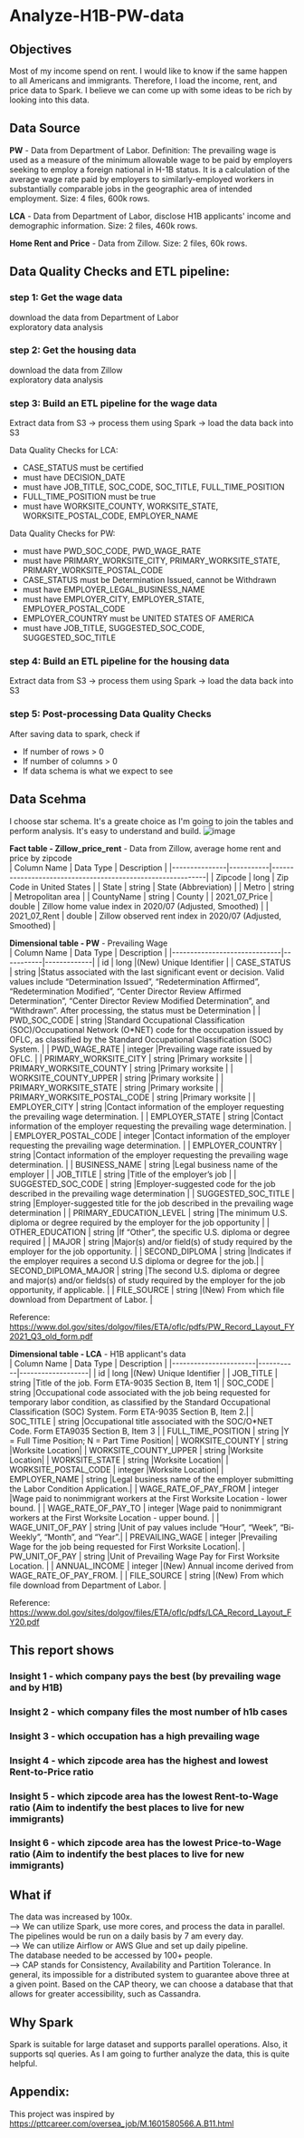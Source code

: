 # Analyze-H1B-PW-data

## Objectives
Most of my income spend on rent. I would like to know if the same happen to all Americans and immigrants. Therefore, I load the income, rent, and price data to Spark. I believe we can come up with some ideas to be rich by looking into this data. 

## Data Source
**PW** - Data from Department of Labor. Definition: The prevailing wage is used as a measure of the minimum allowable wage to be paid by employers seeking to employ a foreign national in H-1B status. It is a calculation of the average wage rate paid by employers to similarly-employed workers in substantially comparable jobs in the geographic area of intended employment. Size: 4 files, 600k rows. <br>

**LCA** - Data from Department of Labor, disclose H1B applicants' income and demographic information. Size: 2 files, 460k rows. <br>

**Home Rent and Price** - Data from Zillow. Size: 2 files, 60k rows. <br>

## Data Quality Checks and ETL pipeline:

### step 1: Get the wage data
download the data from Department of Labor <br>
exploratory data analysis <br>

### step 2: Get the housing data
download the data from Zillow <br>
exploratory data analysis <br>

### step 3: Build an ETL pipeline for the wage data
Extract data from S3 -> process them using Spark -> load the data back into S3 <br>

Data Quality Checks for LCA: <br>
* CASE_STATUS must be certified
* must have DECISION_DATE
* must have JOB_TITLE, SOC_CODE, SOC_TITLE, FULL_TIME_POSITION
* FULL_TIME_POSITION must be true
* must have WORKSITE_COUNTY, WORKSITE_STATE, WORKSITE_POSTAL_CODE, EMPLOYER_NAME

Data Quality Checks for PW: <br>
* must have PWD_SOC_CODE, PWD_WAGE_RATE
* must have PRIMARY_WORKSITE_CITY, PRIMARY_WORKSITE_STATE, PRIMARY_WORKSITE_POSTAL_CODE
* CASE_STATUS must be Determination Issued, cannot be Withdrawn
* must have EMPLOYER_LEGAL_BUSINESS_NAME
* must have EMPLOYER_CITY, EMPLOYER_STATE, EMPLOYER_POSTAL_CODE
* EMPLOYER_COUNTRY must be UNITED STATES OF AMERICA
* must have JOB_TITLE, SUGGESTED_SOC_CODE, SUGGESTED_SOC_TITLE

### step 4: Build an ETL pipeline for the housing data
Extract data from S3 -> process them using Spark -> load the data back into S3 <br>

### step 5: Post-processing Data Quality Checks
After saving data to spark, check if
* If number of rows > 0
* If number of columns > 0
* If data schema is what we expect to see

## Data Scehma
I choose star schema. It's a greate choice as I'm going to join the tables and perform analysis. It's easy to understand and build.
![image](schema.jpg)

**Fact table - Zillow_price_rent** - Data from Zillow, average home rent and price by zipcode <br>
| Column Name   | Data Type | Description                                                |
|---------------|-----------|------------------------------------------------------------|
| Zipcode       | long      | Zip Code in United States                                  |
| State         | string    | State (Abbreviation)                                       |
| Metro         | string    | Metropolitan area                                          |
| CountyName    | string    | County                                                     |
| 2021_07_Price | double    | Zillow home value index in 2020/07 (Adjusted, Smoothed)    |
| 2021_07_Rent  | double    | Zillow observed rent index in 2020/07 (Adjusted, Smoothed) |


**Dimensional table - PW** - Prevailing Wage <br>
| Column Name                  | Data Type | Description |
|------------------------------|-----------|-------------|
| id                           | long      |(New) Unique Identifier |
| CASE_STATUS                  | string    |Status associated with the last significant event or decision. Valid values include “Determination Issued”, “Redetermination Affirmed”, “Redetermination Modified”, “Center Director Review Affirmed Determination”, “Center Director Review Modified Determination”, and “Withdrawn”. After processing, the status must be Determination |
| PWD_SOC_CODE                 | string    |Standard Occupational Classification (SOC)/Occupational Network (O*NET) code for the occupation issued by OFLC, as classified by the Standard Occupational Classification (SOC) System. |
| PWD_WAGE_RATE                | integer   |Prevailing wage rate issued by OFLC. |
| PRIMARY_WORKSITE_CITY        | string    |Primary worksite |
| PRIMARY_WORKSITE_COUNTY      | string    |Primary worksite |
| WORKSITE_COUNTY_UPPER        | string    |Primary worksite |
| PRIMARY_WORKSITE_STATE       | string    |Primary worksite |
| PRIMARY_WORKSITE_POSTAL_CODE | string    |Primary worksite |
| EMPLOYER_CITY                | string    |Contact information of the employer requesting the prevailing wage determination. |
| EMPLOYER_STATE               | string    |Contact information of the employer requesting the prevailing wage determination. |
| EMPLOYER_POSTAL_CODE         | integer   |Contact information of the employer requesting the prevailing wage determination. |
| EMPLOYER_COUNTRY             | string    |Contact information of the employer requesting the prevailing wage determination. |
| BUSINESS_NAME                | string    |Legal business name of the employer |
| JOB_TITLE                    | string    |Title of the employer’s job |
| SUGGESTED_SOC_CODE           | string    |Employer-suggested code for the job described in the prevailing wage determination |
| SUGGESTED_SOC_TITLE          | string    |Employer-suggested title for the job described in the prevailing wage determination |
| PRIMARY_EDUCATION_LEVEL      | string    |The minimum U.S. diploma or degree required by the employer for the job opportunity |
| OTHER_EDUCATION              | string    |If “Other”, the specific U.S. diploma or degree required |
| MAJOR                        | string    |Major(s) and/or field(s) of study required by the employer for the job opportunity. |
| SECOND_DIPLOMA               | string    |Indicates if the employer requires a second U.S diploma or degree for the job.|
| SECOND_DIPLOMA_MAJOR         | string    |The second U.S. diploma or degree and major(s) and/or fields(s) of study required by the employer for the job opportunity, if applicable. |
| FILE_SOURCE           | string    |(New) From which file download from Department of Labor. |


Reference: https://www.dol.gov/sites/dolgov/files/ETA/oflc/pdfs/PW_Record_Layout_FY2021_Q3_old_form.pdf

**Dimensional table - LCA** - H1B applicant's data <br>
| Column Name           | Data Type | Description       |
|-----------------------|-----------|-------------------|
| id                    | long      |(New) Unique Identifier |
| JOB_TITLE             | string    |Title of the job. Form ETA-9035 Section B, Item 1|
| SOC_CODE              | string    |Occupational code associated with the job being requested for temporary labor condition, as classified by the Standard Occupational Classification (SOC) System. Form ETA-9035 Section B, Item 2.|
| SOC_TITLE             | string    |Occupational title associated with the SOC/O*NET Code. Form ETA9035 Section B, Item 3 |
| FULL_TIME_POSITION    | string    |Y = Full Time Position; N = Part Time Position|
| WORKSITE_COUNTY       | string    |Worksite Location|
| WORKSITE_COUNTY_UPPER | string    |Worksite Location|
| WORKSITE_STATE        | string    |Worksite Location|
| WORKSITE_POSTAL_CODE  | integer   |Worksite Location|
| EMPLOYER_NAME         | string    |Legal business name of the employer submitting the Labor Condition Application.|
| WAGE_RATE_OF_PAY_FROM | integer   |Wage paid to nonimmigrant workers at the First Worksite Location - lower bound. |
| WAGE_RATE_OF_PAY_TO   | integer   |Wage paid to nonimmigrant workers at the First Worksite Location - upper bound. |
| WAGE_UNIT_OF_PAY      | string    |Unit of pay values include “Hour”, “Week”, “Bi-Weekly”, “Month”, and “Year”.|
| PREVAILING_WAGE       | integer   |Prevailing Wage for the job being requested for First Worksite Location|.
| PW_UNIT_OF_PAY        | string    |Unit of Prevailing Wage Pay for First Worksite Location. |
| ANNUAL_INCOME         | integer   |(New) Annual income derived from WAGE_RATE_OF_PAY_FROM. |
| FILE_SOURCE           | string    |(New) From which file download from Department of Labor. |

Reference: https://www.dol.gov/sites/dolgov/files/ETA/oflc/pdfs/LCA_Record_Layout_FY20.pdf



## This report shows

### Insight 1 - which company pays the best (by prevailing wage and by H1B)

### Insight 2 - which company files the most number of h1b cases

### Insight 3 - which occupation has a high prevailing wage

### Insight 4 - which zipcode area has the highest and lowest Rent-to-Price ratio

### Insight 5 - which zipcode area has the lowest Rent-to-Wage ratio (Aim to indentify the best places to live for new immigrants)

### Insight 6 - which zipcode area has the lowest Price-to-Wage ratio (Aim to indentify the best places to live for new immigrants)


## What if
The data was increased by 100x. <br>
 --> We can utilize Spark, use more cores, and process the data in parallel. <br>
The pipelines would be run on a daily basis by 7 am every day. <br>
 --> We can utilize Airflow or AWS Glue and set up daily pipeline. <br>
The database needed to be accessed by 100+ people. <br>
 --> CAP stands for Consistency, Availability and Partition Tolerance. In general, its impossible for a distributed system to guarantee above three at a given point. Based on the CAP theory, we can choose a database that that allows for greater accessibility, such as Cassandra. <br>

## Why Spark
Spark is suitable for large dataset and supports parallel operations. Also, it supports sql queries. As I am going to further analyze the data, this is quite helpful.

## Appendix:
This project was inspired by
https://pttcareer.com/oversea_job/M.1601580566.A.B11.html
